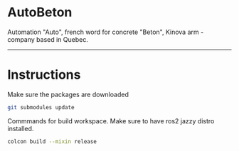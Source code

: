 # AutoBeton

Automation "Auto", french word for concrete "Beton", Kinova arm - company based in Quebec.

---
# Instructions

Make sure the packages are downloaded

```bash
git submodules update
```

Commmands for build workspace.
Make sure to have ros2 jazzy distro installed.

```bash
colcon build --mixin release
```


